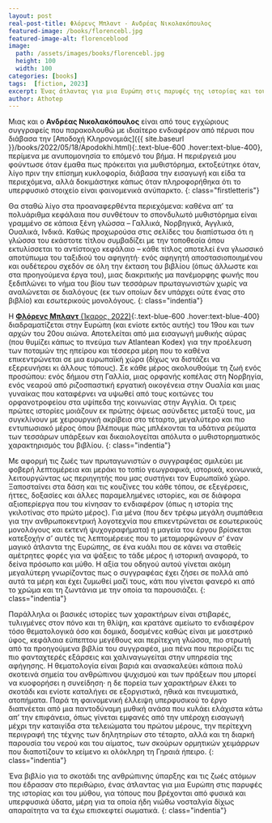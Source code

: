 ```yaml
---
layout: post
real-post-title: Φλόρενς Μπλαντ - Ανδρέας Νικολακόπουλος
featured-image: /books/florencebl.jpg
featured-image-alt: florenceblood
image:
  path: /assets/images/books/florencebl.jpg
  height: 100
  width: 100
categories: [books]
tags:  [fiction, 2023]
excerpt: Ένας άτλαντας για μια Ευρώπη στις παρυφές της ιστορίας και του μύθου
author: Athotep
---
```


Μιας και ο **Ανδρέας Νικολακόπουλος** είναι από τους εγχώριους συγγραφείς που παρακολουθώ με ιδιαίτερο ενδιαφέρον από πέρυσι που διάβασα την [Αποδοχή Κληρονομιάς]({{ site.baseurl }}/books/2022/05/18/Apodokhi.html){:.text-blue-600 .hover:text-blue-400}, περίμενα με ανυπομονησία το επόμενό του βήμα. Η περιέργειά μου φούντωσε όταν έμαθα πως πρόκειται για μυθιστόρημα, εκτοξεύτηκε όταν, λίγο πριν την επίσημη κυκλοφορία, διάβασα την εισαγωγή και είδα τα περιεχόμενα, αλλά δοκιμάστηκε κάπως όταν πληροφορήθηκα ότι το υπερφυσικό στοιχείο είναι φαινομενικά ανύπαρκτο.
{: class="firstletteris"}

Θα σταθώ λίγο στα προαναφερθέντα περιεχόμενα: καθένα απ’ τα πολυάριθμα κεφάλαια που συνθέτουν το σπονδυλωτό μυθιστόρημα είναι γραμμένο σε κάποια ξένη γλώσσα – Γαλλικά, Νορβηγικά, Αγγλικά, Ουαλικά, Ινδικά. Καθώς προχωρούσα στις σελίδες του διαπίστωσα ότι η γλώσσα του εκάστοτε τίτλου συμβαδίζει με την τοποθεσία όπου εκτυλίσσεται το αντίστοιχο κεφάλαιο – κάθε τίτλος αποτελεί ένα γλωσσικό αποτύπωμα του ταξιδιού του αφηγητή· ενός αφηγητή αποστασιοποιημένου και ουδέτερου σχεδόν σε όλη την έκταση του βιβλίου (όπως άλλωστε και στα προηγούμενα έργα του), μιας διακριτικής μα πανέμορφης φωνής που ξεδιπλώνει το νήμα του βίου των τεσσάρων πρωταγωνιστών χωρίς να αναλώνεται σε διαλόγους (εκ των οποίων δεν υπάρχει ούτε ένας στο βιβλίο) και εσωτερικούς μονολόγους.
{: class="indentia"}

Η [**Φλόρενς Μπλαντ** (Ίκαρος, 2022)](https://ikarosbooks.gr/1174-florens-mplant.html){:.text-blue-600 .hover:text-blue-400} διαδραματίζεται στην Ευρώπη (και ενίοτε εκτός αυτής) του 19ου και των αρχών του 20ου αιώνα. Αποτελείται από μια εισαγωγή μυθικής αύρας (που θυμίζει κάπως το πνεύμα των Atlantean Kodex) για την προέλευση των ποταμών της ηπείρου και τέσσερα μέρη που το καθένα επικεντρώνεται σε μια ευρωπαϊκή χώρα (δίχως να διστάζει να εξερευνήσει κι άλλους τόπους). Σε κάθε μέρος ακολουθούμε τη ζωή ενός προσώπου: ενός δήμιου στη Γαλλία, μιας ορφανής κοπέλας στη Νορβηγία, ενός νεαρού από ριζοσπαστική εργατική οικογένεια στην Ουαλία και μιας γυναίκας που καταφέρνει να υψωθεί από τους κοιτώνες του ορφανοτροφείου στα υψίπεδα της κοινωνίας στην Αγγλία. Οι τρεις πρώτες ιστορίες μοιάζουν εκ πρώτης όψεως ασύνδετες μεταξύ τους, μα συγκλίνουν με χειρουργική ακρίβεια στο τέταρτο, μεγαλύτερο και πιο εντυπωσιακό μέρος όπου βλέπουμε πώς μπλέκονται τα υδάτινα ρεύματα των τεσσάρων υπάρξεων και δικαιολογείται απόλυτα ο μυθιστορηματικός χαρακτηρισμός του βιβλίου.
{: class="indentia"}

Με αφορμή τις ζωές των πρωταγωνιστών ο συγγραφέας σμιλεύει με φοβερή λεπτομέρεια και μεράκι το τοπίο γεωγραφικά, ιστορικά, κοινωνικά, λειτουργώντας ως περιηγητής που μας συστήνει τον Ευρωπαϊκό χώρο. Ξαποσταίνει στα δάση και τις κουζίνες του κάθε τόπου, σε εξεγέρσεις, ήττες, δοξασίες και άλλες παραμελημένες ιστορίες, και σε διάφορα αξιοπερίεργα που του κίνησαν το ενδιαφέρον (όπως η ιστορία της γκιλοτίνας στο πρώτο μέρος). Για μένα (που δεν τρέφω μεγάλη συμπάθεια για την ανθρωποκεντρική λογοτεχνία που επικεντρώνεται σε εσωτερικούς μονολόγους και εκτενή ψυχογραφήματα) η μαγεία του έργου βρίσκεται κατεξοχήν σ’ αυτές τις λεπτομέρειες που το μεταμορφώνουν σ’ έναν μαγικό άτλαντα της Ευρώπης, σε ένα κυάλι που σε κάνει να σταθείς αμέτρητες φορές για να ψάξεις το τάδε μέρος ή ιστορική αναφορά, το δείνα πρόσωπο και μύθο. Η αξία του οδηγού αυτού γίνεται ακόμη μεγαλύτερη γνωρίζοντας πως ο συγγραφέας έχει ζήσει σε πολλά από αυτά τα μέρη και έχει ζυμωθεί μαζί τους, κάτι που γίνεται φανερό κι από το χρώμα και τη ζωντάνια με την οποία τα παρουσιάζει.
{: class="indentia"}

Παράλληλα οι βασικές ιστορίες των χαρακτήρων είναι στιβαρές, τυλιγμένες στον πόνο και τη θλίψη, και κρατάνε αμείωτο το ενδιαφέρον τόσο θεματολογικά όσο και δομικά, δοσμένες καθώς είναι με μαεστρικό ύφος, κεφάλαια εύπεπτου μεγέθους και περίτεχνη γλώσσα, πιο στρωτή από τα προηγούμενα βιβλία του συγγραφέα, μια πένα που περιορίζει τις πιο φανταχτερές εξάρσεις και χαλιναγωγείται στην υπηρεσία της αφήγησης. Η θεματολογία είναι βαριά και ανασκαλεύει κάποια πολύ σκοτεινά σημεία του ανθρώπινου ψυχισμού και των πράξεων που μπορεί να κυοφορήσει η συνείδηση· η δε πορεία των χαρακτήρων έλκει το σκοτάδι και ενίοτε καταλήγει σε εξοργιστικά, ηθικά και πνευματικά, ατοπήματα. Παρά τη φαινομενική έλλειψη υπερφυσικού το έργο διαπνέεται από μια παντοδύναμη μυθική ανάσα που κυλάει ελάχιστα κάτω απ’ την επιφάνεια, όπως γίνεται εμφανές από την υπέροχη εισαγωγή μέχρι την καταιγίδα στα τελειώματα του πρώτου μέρους, την περίτεχνη περιγραφή της τέχνης των δηλητηρίων στο τέταρτο, αλλά και τη διαρκή παρουσία του νερού και του αίματος, των σκούρων ορμητικών χειμάρρων που διαποτίζουν το κείμενο κι ολόκληρη τη Γηραιά ήπειρο.
{: class="indentia"}

Ένα βιβλίο για το σκοτάδι της ανθρώπινης ύπαρξης και τις ζωές ατόμων που έδρασαν στο περιθώριο, ένας άτλαντας για μια Ευρώπη στις παρυφές της ιστορίας και του μύθου, για τόπους που βρέχονται από φυσικά και υπερφυσικά ύδατα, μέρη για τα οποία ήδη νιώθω νοσταλγία δίχως απαραίτητα να τα έχω επισκεφτεί σωματικά.
{: class="indentia"}

